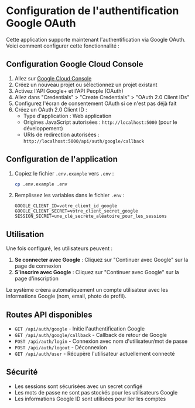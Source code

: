 # Configuration de l'authentification Google OAuth

Cette application supporte maintenant l'authentification via Google OAuth. Voici comment configurer cette fonctionnalité :

## Configuration Google Cloud Console

1. Allez sur [Google Cloud Console](https://console.cloud.google.com/)
2. Créez un nouveau projet ou sélectionnez un projet existant
3. Activez l'API Google+ et l'API People (OAuth)
4. Allez dans "Credentials" > "Create Credentials" > "OAuth 2.0 Client IDs"
5. Configurez l'écran de consentement OAuth si ce n'est pas déjà fait
6. Créez un OAuth 2.0 Client ID :
   - Type d'application : Web application
   - Origines JavaScript autorisées : `http://localhost:5000` (pour le développement)
   - URIs de redirection autorisées : `http://localhost:5000/api/auth/google/callback`

## Configuration de l'application

1. Copiez le fichier `.env.example` vers `.env` :
   ```bash
   cp .env.example .env
   ```

2. Remplissez les variables dans le fichier `.env` :
   ```
   GOOGLE_CLIENT_ID=votre_client_id_google
   GOOGLE_CLIENT_SECRET=votre_client_secret_google
   SESSION_SECRET=une_clé_secrète_aléatoire_pour_les_sessions
   ```

## Utilisation

Une fois configuré, les utilisateurs peuvent :

1. **Se connecter avec Google** : Cliquez sur "Continuer avec Google" sur la page de connexion
2. **S'inscrire avec Google** : Cliquez sur "Continuer avec Google" sur la page d'inscription

Le système créera automatiquement un compte utilisateur avec les informations Google (nom, email, photo de profil).

## Routes API disponibles

- `GET /api/auth/google` - Initie l'authentification Google
- `GET /api/auth/google/callback` - Callback de retour de Google
- `POST /api/auth/login` - Connexion avec nom d'utilisateur/mot de passe
- `POST /api/auth/logout` - Déconnexion
- `GET /api/auth/user` - Récupère l'utilisateur actuellement connecté

## Sécurité

- Les sessions sont sécurisées avec un secret configé
- Les mots de passe ne sont pas stockés pour les utilisateurs Google
- Les informations Google ID sont utilisées pour lier les comptes